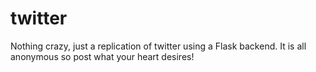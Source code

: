 # twitter

Nothing crazy, just a replication of twitter using a Flask backend. It is all anonymous so post what your heart desires!

